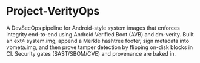 # Project-VerityOps

A DevSecOps pipeline for Android-style system images that enforces integrity end-to-end using Android Verified Boot (AVB) and dm-verity. Built an ext4 system.img, append a Merkle hashtree footer, sign metadata into vbmeta.img, and then prove tamper detection by flipping on-disk blocks in CI. Security gates (SAST/SBOM/CVE) and provenance are baked in.
